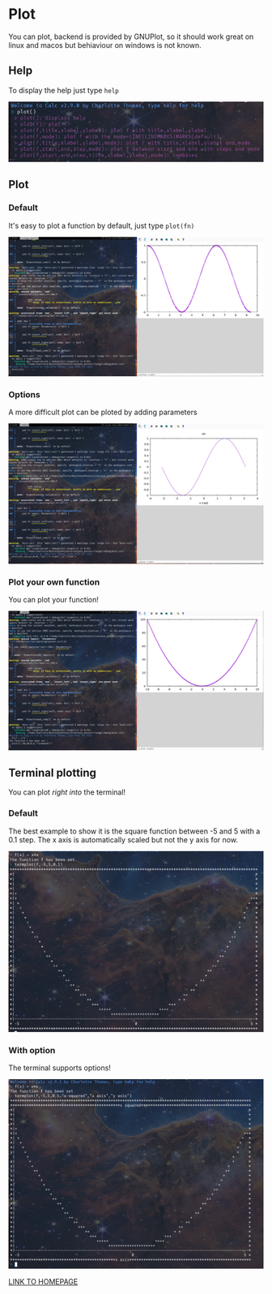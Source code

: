 # Plot
You can plot, backend is provided by GNUPlot, so it should work great on linux and macos but behiaviour on windows is not known.

## Help

To display the help just type `help`

![](assets/plot_help.png)

## Plot 

### Default

It's easy to plot a function by default, just type `plot(fn)`

![](assets/plot_cos_default.png)

### Options

A more difficult plot can be ploted by adding parameters

![](assets/plot_sin_custom.png)

### Plot your own function

You can plot your function!

![](assets/plot_f.png)

## Terminal plotting

You can plot *right into* the terminal! 

### Default

The best example to show it is the square function between -5 and 5 with a 0.1 step. The x axis is automatically scaled but not the y axis for now.

![](assets/plot_term_x_squared.png)

### With option

The terminal supports options!

[![](assets/plot_term_x_squared_labels.png)](assets/plot_term_x_squared_labels.png)

[LINK TO HOMEPAGE](index.md)
